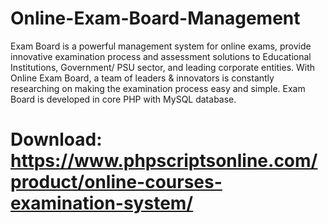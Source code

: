 # Online-Exam-Board-Management

Exam Board is a powerful management system for online exams, provide innovative examination process and assessment solutions to Educational Institutions, Government/ PSU sector, and leading corporate entities. With Online Exam Board, a team of leaders & innovators is constantly researching on making the examination process easy and simple. Exam Board is developed in core PHP with MySQL database.

# Download: https://www.phpscriptsonline.com/product/online-courses-examination-system/
